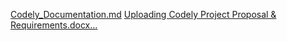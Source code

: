 [Codely_Documentation.md](https://github.com/user-attachments/files/18018578/Codely_Documentation.md)
[Uploading Codely Project Proposal & Requirements.docx…]()
